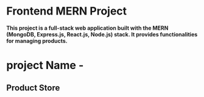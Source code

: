 # Frontend MERN Project
**This project is a full-stack web application built with the MERN (MongoDB, Express.js, React.js, Node.js) stack. It provides functionalities for managing products.**
# project Name -
## Product Store

